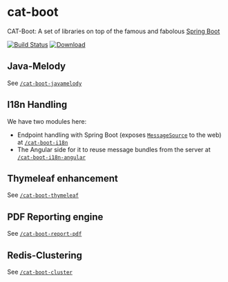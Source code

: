 # cat-boot

CAT-Boot: A set of libraries on top of the famous and fabolous [Spring Boot](https://projects.spring.io/spring-boot/)

[![Build Status](https://travis-ci.org/Catalysts/cat-boot.svg?branch=master)](https://travis-ci.org/Catalysts/cat-boot)
[ ![Download](https://api.bintray.com/packages/catalysts/catalysts-jars/cat-boot/images/download.svg) ](https://bintray.com/catalysts/catalysts-jars/cat-boot/_latestVersion)

## Java-Melody

See [`/cat-boot-javamelody`](/cat-boot-javamelody)

## I18n Handling

We have two modules here:

* Endpoint handling with Spring Boot (exposes [`MessageSource`](https://docs.spring.io/spring/docs/current/javadoc-api/org/springframework/context/MessageSource.html) to the web) at [`/cat-boot-i18n`](/cat-boot-i18n)
* The Angular side for it to reuse message bundles from the server at [`/cat-boot-i18n-angular`](/cat-boot-i18n-angular) 

## Thymeleaf enhancement

See [`/cat-boot-thymeleaf`](/cat-boot-thymeleaf)

## PDF Reporting engine

See [`/cat-boot-report-pdf`](/cat-boot-report-pdf)

## Redis-Clustering

See [`/cat-boot-cluster`](/cat-boot-cluster)